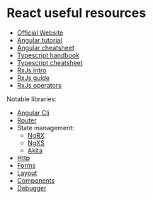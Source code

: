 # React useful resources

- [Official Website](https://angular.io/docs)
- [Angular tutorial](https://angular.io/tutorial)
- [Angular cheatsheet](https://angular.io/guide/cheatsheet)
- [Typescript handbook](https://www.typescriptlang.org/docs/handbook/typescript-in-5-minutes.html)
- [Typescript cheatsheet](https://devhints.io/typescript)
- [RxJs intro](https://gist.github.com/staltz/868e7e9bc2a7b8c1f754)
- [RxJs guide](https://rxjs-dev.firebaseapp.com/guide/overview)
- [RxJs operators](https://rxmarbles.com/)

Notable libraries:

- [Angular Cli](https://cli.angular.io/)
- [Router](https://angular.io/guide/router)
- State management:
  - [NgRX](https://ngrx.io/)
  - [NgXS](https://www.ngxs.io/)
  - [Akita](https://datorama.github.io/akita/)
- [Http](https://angular.io/guide/http)
- [Forms](https://angular.io/guide/forms-overview)
- [Layout](https://github.com/angular/flex-layout)
- [Components](https://material.angular.io/)
- [Debugger](https://augury.rangle.io/)
